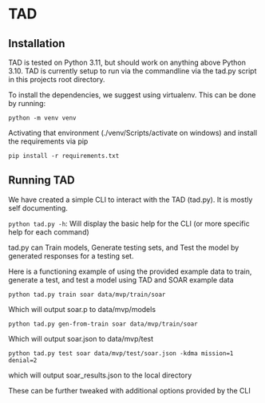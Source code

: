 # TAD

## Installation

TAD is tested on Python 3.11, but should work on anything above Python 3.10.
TAD is currently setup to run via the commandline via the tad.py script in this projects root directory.

To install the dependencies, we suggest using virtualenv. This can be done by running:

`python -m venv venv`

Activating that environment (./venv/Scripts/activate on windows) and
install the requirements via pip

`pip install -r requirements.txt`

## Running TAD

We have created a simple CLI to interact with the TAD (tad.py). It is mostly self documenting.

`python tad.py -h`: Will display the basic help for the CLI (or more specific help for each command)

tad.py can Train models, Generate testing sets, and Test the model by generated responses for a testing set.

Here is a functioning example of using the provided example data to train, generate a test, and test a model using TAD and SOAR example data

`python tad.py train soar data/mvp/train/soar`

Which will output soar.p to data/mvp/models

`python tad.py gen-from-train soar data/mvp/train/soar`

Which will output soar.json to data/mvp/test

`python tad.py test soar data/mvp/test/soar.json -kdma mission=1 denial=2`

which will output soar_results.json to the local directory

These can be further tweaked with additional options provided by the CLI